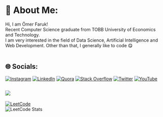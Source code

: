 # 💫 About Me:
Hi, I am Ömer Faruk!<br>Recent Computer Science graduate from TOBB University of Economics and Technology.<br>
I am very interested in the field of Data Science, Artificial Intelligence and Web Development. Other than that, I generally like to code 😋 <br> <br>
## 🌐 Socials:
[![Instagram](https://img.shields.io/badge/Instagram-%23E4405F.svg?logo=Instagram&logoColor=white)](https://instagram.com/omerfarukmerey) [![LinkedIn](https://img.shields.io/badge/LinkedIn-%230077B5.svg?logo=linkedin&logoColor=white)](https://linkedin.com/in/ömer-faruk-merey-8980b2204) [![Quora](https://img.shields.io/badge/Quora-%23B92B27.svg?logo=Quora&logoColor=white)](https://quora.com/profile/Ömer-Faruk-Merey) [![Stack Overflow](https://img.shields.io/badge/-Stackoverflow-FE7A16?logo=stack-overflow&logoColor=white)](https://stackoverflow.com/users/14270584) [![Twitter](https://img.shields.io/badge/Twitter-%231DA1F2.svg?logo=Twitter&logoColor=white)](https://twitter.com/realOFM) [![YouTube](https://img.shields.io/badge/YouTube-%23FF0000.svg?logo=YouTube&logoColor=white)](https://www.youtube.com/channel/UCIkVglXWl76GUY78f_lZ9qA) 

![](https://komarev.com/ghpvc/?username=OmerFarukMerey) 
---
[![LeetCode](https://img.shields.io/badge/LeetCode-000000?style=for-the-badge&logo=LeetCode&logoColor=white)](https://leetcode.com/CS_OFM) <br>
![LeetCode Stats](https://leetcode.card.workers.dev/CS_OFM?theme=auto&font=baloo&extension=null) 
<!-- Proudly created with GPRM ( https://gprm.itsvg.in ) -->

